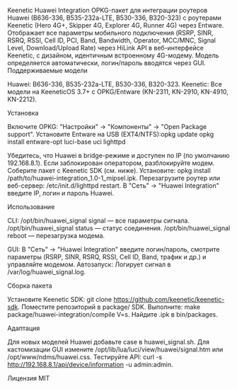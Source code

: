 Keenetic Huawei Integration
OPKG-пакет для интеграции роутеров Huawei (B636-336, B535-232a-LTE, B530-336, B320-323) с роутерами Keenetic (Hero 4G+, Skipper 4G, Explorer 4G, Runner 4G) через Entware. Отображает все параметры мобильного подключения (RSRP, SINR, RSRQ, RSSI, Cell ID, PCI, Band, Bandwidth, Operator, MCC/MNC, Signal Level, Download/Upload Rate) через HiLink API в веб-интерфейсе Keenetic, с дизайном, идентичным встроенному 4G-модему. Модель определяется автоматически, логин/пароль вводятся через GUI.
Поддерживаемые модели

Huawei: B636-336, B535-232a-LTE, B530-336, B320-323.
Keenetic: Все модели на KeeneticOS 3.7+ с OPKG/Entware (KN-2311, KN-2910, KN-4910, KN-2212).

Установка

Включите OPKG: "Настройки" → "Компоненты" → "Open Package support".
Установите Entware на USB (EXT4/NTFS):opkg update
opkg install entware-opt luci-base uci lighttpd


Убедитесь, что Huawei в bridge-режиме и доступен по IP (по умолчанию 192.168.8.1). Если заблокирован оператором, разблокируйте модем.
Соберите пакет с Keenetic SDK (см. ниже).
Установите: opkg install /path/to/huawei-integration_1.0-1_mipsel.ipk.
Перезагрузите роутер или веб-сервер: /etc/init.d/lighttpd restart.
В "Сеть" → "Huawei Integration" введите IP, логин и пароль Huawei.

Использование

CLI:
/opt/bin/huawei_signal signal — все параметры сигнала.
/opt/bin/huawei_signal status — статус соединения.
/opt/bin/huawei_signal reboot — перезагрузка модема.


GUI: В "Сеть" → "Huawei Integration" введите логин/пароль, смотрите параметры (RSRP, SINR, RSRQ, RSSI, Cell ID, Band, трафик и др.) и управляйте модемом.
Автозапуск: Логирует сигнал в /var/log/huawei_signal.log.

Сборка пакета

Установите Keenetic SDK: git clone https://github.com/keenetic/keenetic-sdk.
Поместите репозиторий в package/ SDK.
Выполните: make package/huawei-integration/compile V=s.
Найдите .ipk в bin/packages.

Адаптация

Для новых моделей Huawei добавьте case в huawei_signal.sh.
Для кастомизации GUI измените /opt/lib/lua/luci/view/huawei/signal.htm или /opt/www/ndms/huawei.css.
Тестируйте API: curl -s http://192.168.8.1/api/device/information -u admin:admin.

Лицензия
MIT
